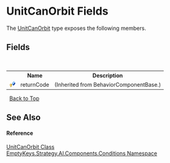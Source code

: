 # UnitCanOrbit Fields
 

The <a href="T_EmptyKeys_Strategy_AI_Components_Conditions_UnitCanOrbit">UnitCanOrbit</a> type exposes the following members.


## Fields
&nbsp;<table><tr><th></th><th>Name</th><th>Description</th></tr><tr><td>![Protected field](media/protfield.gif "Protected field")</td><td>returnCode</td><td> (Inherited from BehaviorComponentBase.)</td></tr></table>&nbsp;
<a href="#unitcanorbit-fields">Back to Top</a>

## See Also


#### Reference
<a href="T_EmptyKeys_Strategy_AI_Components_Conditions_UnitCanOrbit">UnitCanOrbit Class</a><br /><a href="N_EmptyKeys_Strategy_AI_Components_Conditions">EmptyKeys.Strategy.AI.Components.Conditions Namespace</a><br />